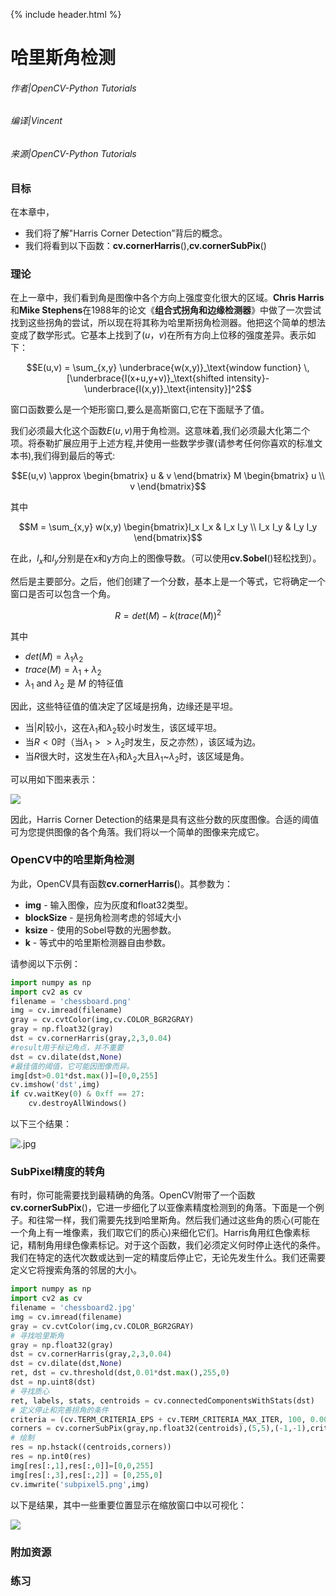 {% include header.html %}

# 哈里斯角检测

###### 作者|OpenCV-Python Tutorials
###### 编译|Vincent
###### 来源|OpenCV-Python Tutorials 

### 目标
在本章中，
- 我们将了解"Harris Corner Detection”背后的概念。
- 我们将看到以下函数：**cv.cornerHarris**(),**cv.cornerSubPix**()

### 理论

在上一章中，我们看到角是图像中各个方向上强度变化很大的区域。**Chris Harris**和**Mike Stephens**在1988年的论文《**组合式拐角和边缘检测器**》中做了一次尝试找到这些拐角的尝试，所以现在将其称为哈里斯拐角检测器。他把这个简单的想法变成了数学形式。它基本上找到了$(u，v)$在所有方向上位移的强度差异。表示如下：

$$E(u,v) = \sum_{x,y} \underbrace{w(x,y)}_\text{window function} \, [\underbrace{I(x+u,y+v)}_\text{shifted intensity}-\underbrace{I(x,y)}_\text{intensity}]^2$$

窗口函数要么是一个矩形窗口,要么是高斯窗口,它在下面赋予了值。

我们必须最大化这个函数$E(u,v)$用于角检测。这意味着,我们必须最大化第二个项。将泰勒扩展应用于上述方程,并使用一些数学步骤(请参考任何你喜欢的标准文本书),我们得到最后的等式:

$$E(u,v) \approx \begin{bmatrix} u & v \end{bmatrix} M \begin{bmatrix} u \\ v \end{bmatrix}$$

其中

$$M = \sum_{x,y} w(x,y) \begin{bmatrix}I_x I_x & I_x I_y \\ I_x I_y & I_y I_y \end{bmatrix}$$

在此，$I_x$和$I_y$分别是在x和y方向上的图像导数。（可以使用**cv.Sobel**()轻松找到）。

然后是主要部分。之后，他们创建了一个分数，基本上是一个等式，它将确定一个窗口是否可以包含一个角。

$$R = det(M) - k(trace(M))^2$$

其中

- $det(M)=\lambda_1\lambda_2$
- $trace(M)=\lambda_1+\lambda_2$
- $\lambda_1$ and $\lambda_2$ 是 $M$ 的特征值

因此，这些特征值的值决定了区域是拐角，边缘还是平坦。

- 当$|R|$较小，这在$\lambda_1$和$\lambda_2$较小时发生，该区域平坦。
- 当$R<0$时（当$\lambda_1 >>\lambda_2$时发生，反之亦然），该区域为边。
- 当$R$很大时，这发生在$\lambda_1$和$\lambda_2$大且$\lambda_1$~$\lambda_2$时，该区域是角。

可以用如下图来表示：

![](http://qiniu.aihubs.net/harris_region.jpg)

因此，Harris Corner Detection的结果是具有这些分数的灰度图像。合适的阈值可为您提供图像的各个角落。我们将以一个简单的图像来完成它。

### OpenCV中的哈里斯角检测

为此，OpenCV具有函数**cv.cornerHarris(**)。其参数为：
- **img** - 输入图像，应为灰度和float32类型。
- **blockSize** - 是拐角检测考虑的邻域大小
- **ksize** - 使用的Sobel导数的光圈参数。
- **k** - 等式中的哈里斯检测器自由参数。

请参阅以下示例：

```python
import numpy as np
import cv2 as cv
filename = 'chessboard.png'
img = cv.imread(filename)
gray = cv.cvtColor(img,cv.COLOR_BGR2GRAY)
gray = np.float32(gray)
dst = cv.cornerHarris(gray,2,3,0.04)
#result用于标记角点，并不重要
dst = cv.dilate(dst,None)
#最佳值的阈值，它可能因图像而异。
img[dst>0.01*dst.max()]=[0,0,255]
cv.imshow('dst',img)
if cv.waitKey(0) & 0xff == 27:
    cv.destroyAllWindows()
```

以下三个结果：

![.jpg](5_2_%E5%93%88%E9%87%8C%E6%96%AF%E8%A7%92%E6%A3%80%E6%B5%8B.assets/harris_result.jpg)

### SubPixel精度的转角 

有时，你可能需要找到最精确的角落。OpenCV附带了一个函数**cv.cornerSubPix**()，它进一步细化了以亚像素精度检测到的角落。下面是一个例子。和往常一样，我们需要先找到哈里斯角。然后我们通过这些角的质心(可能在一个角上有一堆像素，我们取它们的质心)来细化它们。Harris角用红色像素标记，精制角用绿色像素标记。对于这个函数，我们必须定义何时停止迭代的条件。我们在特定的迭代次数或达到一定的精度后停止它，无论先发生什么。我们还需要定义它将搜索角落的邻居的大小。

```python
import numpy as np
import cv2 as cv
filename = 'chessboard2.jpg'
img = cv.imread(filename)
gray = cv.cvtColor(img,cv.COLOR_BGR2GRAY)
# 寻找哈里斯角
gray = np.float32(gray)
dst = cv.cornerHarris(gray,2,3,0.04)
dst = cv.dilate(dst,None)
ret, dst = cv.threshold(dst,0.01*dst.max(),255,0)
dst = np.uint8(dst)
# 寻找质心
ret, labels, stats, centroids = cv.connectedComponentsWithStats(dst)
# 定义停止和完善拐角的条件
criteria = (cv.TERM_CRITERIA_EPS + cv.TERM_CRITERIA_MAX_ITER, 100, 0.001)
corners = cv.cornerSubPix(gray,np.float32(centroids),(5,5),(-1,-1),criteria)
# 绘制
res = np.hstack((centroids,corners))
res = np.int0(res)
img[res[:,1],res[:,0]]=[0,0,255]
img[res[:,3],res[:,2]] = [0,255,0]
cv.imwrite('subpixel5.png',img)
```

以下是结果，其中一些重要位置显示在缩放窗口中以可视化：

![](http://qiniu.aihubs.net/subpixel3.png)

### 附加资源

### 练习